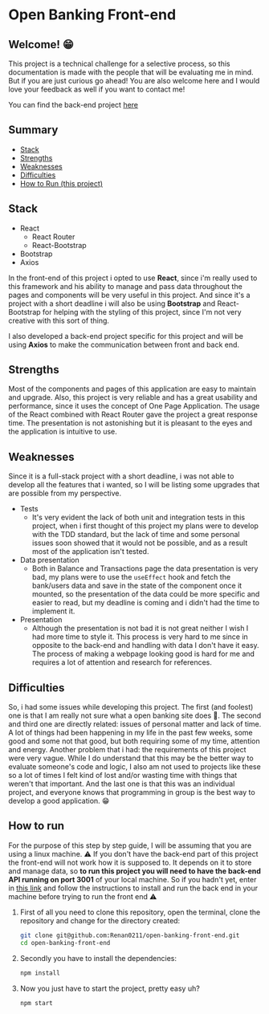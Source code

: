 # Open Banking Front-end
## Welcome! :grin:
This project is a technical challenge for a selective process, so this documentation is made with the people that will be evaluating me in mind. But if you are just curious go ahead! You are also welcome here and I would love your feedback as well if you want to contact me!

You can find the back-end project [here](https://github.com/Renan0211/open-banking-back-end)

## Summary
- [Stack](#stack)
- [Strengths](#strengths)
- [Weaknesses](#weaknesses)
- [Difficulties](#difficulties)
- [How to Run (this project)](how-to-run)


## Stack
- React
	- React Router
	- React-Bootstrap
- Bootstrap
- Axios

In the front-end of this project i opted to use **React**, since i'm really used to this framework and his ability to manage and pass data throughout the pages and components will be very useful in this project. And since it's a project with a short deadline i will also be using **Bootstrap** and React-Bootstrap for helping with the styling of this project, since I'm not very creative with this sort of thing.

I also developed a back-end project specific for this project and will be using **Axios** to make the communication between front and back end.

## Strengths
Most of the components and pages of this application are easy to maintain and upgrade.
Also, this project is very reliable and has a great usability and performance, since it uses the concept of One Page Application. The usage of the React combined with React Router gave the project a great response time.
The presentation is not astonishing but it is pleasant to the eyes and the application is intuitive to use.

## Weaknesses
Since it is a full-stack project with a short deadline, i was not able to develop all the features that i wanted, so I will be listing some upgrades that are possible from my perspective.

- Tests
	- It's very evident the lack of both unit and integration tests in this project, when i first thought of this project my plans were to develop with the TDD standard, but the lack of time and some personal issues soon showed that it would not be possible, and as a result most of the application isn't tested.
- Data presentation
	- Both in Balance and Transactions page the data presentation is very bad, my plans were to use the `useEffect` hook and fetch the bank/users data and save in the state of the component once it mounted, so the presentation of the data could be more specific and easier to read, but my deadline is coming and i didn't had the time to implement it.
- Presentation
	- Although the presentation is not bad it is not great neither I wish I had more time to style it. This process is very hard to me since in opposite to the back-end and handling with data I don't have it easy. The process of making a webpage looking good is hard for me and requires a lot of attention and research for references.

## Difficulties
So, i had some issues while developing this project. The first (and foolest) one is that I am really not sure what a open banking site does :shrug:.
The second and third one are directly related: issues of personal matter and lack of time. A lot of things had been happening in my life in the past few weeks, some good and some not that good, but both requiring some of my time, attention and energy. 
Another problem that i had: the requirements of this project were very vague. While I do understand that this may be the better way to evaluate someone's code and logic, I also am not used to projects like these so a lot of times I felt kind of lost and/or wasting time with things that weren't that important.
And the last one is that this was an individual project, and everyone knows that programming in group is the best way to develop a good application. :grin:

## How to run
For the purpose of this step by step guide, I will be assuming that you are using a linux machine.
	:warning: If you don't have the back-end part of this project the front-end will not work how it is supposed to. It depends on it to store and manage data, so **to run this project you will need to have the back-end API running on port 3001** of your local machine. So if you hadn't yet, enter in [this link](https://github.com/Renan0211/open-banking-back-end) and follow the instructions to install and run the back end in your machine before trying to run the front end :warning:

 1. First of all you need to clone this repository, open the terminal, clone the repository and change for the directory created:
	 ```bash
	 git clone git@github.com:Renan0211/open-banking-front-end.git
	 cd open-banking-front-end
	 ```
2. Secondly you have to install the dependencies:
	```bash
	npm install
	```
3. Now you just have to start the project, pretty easy uh?
	 ```bash
	 npm start
	 ```
